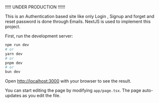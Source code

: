 !!!!! UNDER PRODUCTION !!!!!!

This is an Authentication based site like only Login , Signup and forget and reset password is done through Emails.
NextJS is used to implement this project.


First, run the development server:

```bash
npm run dev
# or
yarn dev
# or
pnpm dev
# or
bun dev
```

Open [http://localhost:3000](http://localhost:3000) with your browser to see the result.

You can start editing the page by modifying `app/page.tsx`. The page auto-updates as you edit the file.
